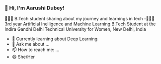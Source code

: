 ### 👋 Hi, I'm Aarushi Dubey!  
👩🏻‍💻 B.Tech student sharing about my journey and learnings in tech
-👩🏻‍🎓 3rd year Artificial Inelligence and Machine Learning B.Tech Student at the Indira Gandhi Delhi Technical University for Women, New Delhi, India
- 🌱 Currently learning about Deep Learning
- 💬 Ask me about ...
- 📫 How to reach me: ...
- 😄 She/Her
<!--
**aarusheeeh/aarusheeeh** is a ✨ _special_ ✨ repository because its `README.md` (this file) appears on your GitHub profile.

Here are some ideas to get you started:
-👩🏻‍💻 B.Tech student sharing about my journey and learnings in tech
-👩🏻‍🎓 3rd year Artificial Inelligence and Machine Learning B.Tech Student at the Indira Gandhi Delhi Technical University for Women, New Delhi, India
- 🌱 Currently learning about Deep Learning
- 💬 Ask me about ...
- 📫 How to reach me: ...
- 😄 She/Her
-->
